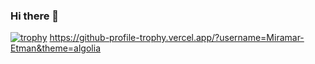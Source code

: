 ### Hi there 👋
[![trophy](https://github-profile-trophy.vercel.app/?username=Miramar-Etman)](https://github.com/ryo-ma/github-profile-trophy)
https://github-profile-trophy.vercel.app/?username=Miramar-Etman&theme=algolia
<!--
**Miramar-Etman/Miramar-Etman** is a ✨ _special_ ✨ repository because its `README.md` (this file) appears on your GitHub profile.

Here are some ideas to get you started:

- 🔭 I’m currently working on ...
- 🌱 I’m currently learning ...
- 👯 I’m looking to collaborate on ...
- 🤔 I’m looking for help with ...
- 💬 Ask me about ...
- 📫 How to reach me: ...
- 😄 Pronouns: ...
- ⚡ Fun fact: ...
-->
